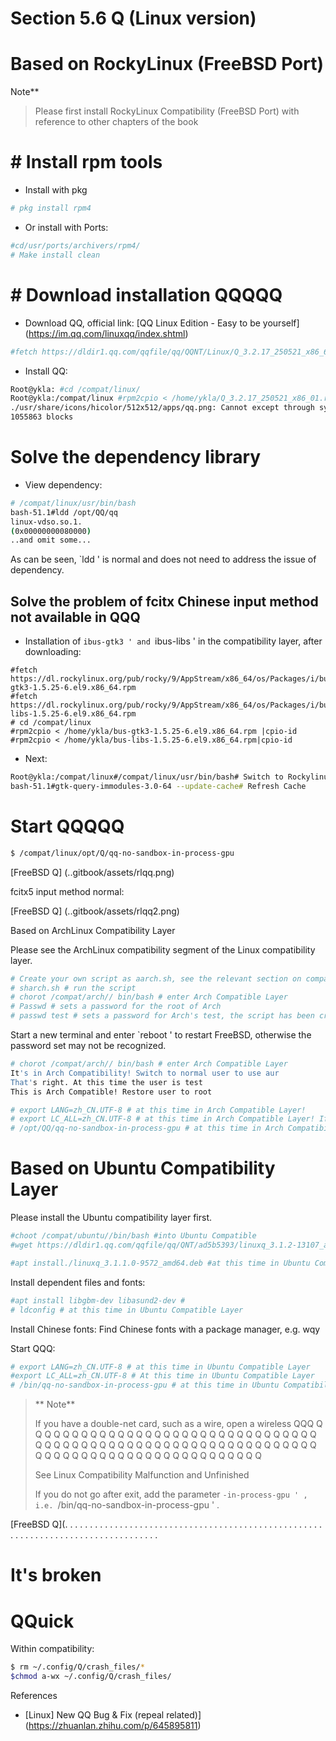 # Section 5.6 Q (Linux version)


# Based on RockyLinux (FreeBSD Port)

Note**
>
>Please first install RockyLinux Compatibility (FreeBSD Port) with reference to other chapters of the book

# # Install rpm tools

- Install with pkg

```sh '
# pkg install rpm4
````

- Or install with Ports:

```sh '
#cd/usr/ports/archivers/rpm4/
# Make install clean
````

# # Download installation QQQQQ

- Download QQ, official link: [QQ Linux Edition - Easy to be yourself] (https://im.qq.com/linuxqq/index.shtml)

```sh '
#fetch https://dldir1.qq.com/qqfile/qq/QQNT/Linux/Q_3.2.17_250521_x86_64_01.rpm#
````

- Install QQ:

```sh '
Root@ykla: #cd /compat/linux/
Root@ykla:/compat/linux #rpm2cpio < /home/ykla/Q_3.2.17_250521_x86_01.rpm | cpio-id # Pay attention to changing the QQQ path to your own
./usr/share/icons/hicolor/512x512/apps/qq.png: Cannot except through symlink Usr/share/icons/hicolor/512x512/apps/qq.png
1055863 blocks
````

# Solve the dependency library #

- View dependency:

```sh '
# /compat/linux/usr/bin/bash
bash-51.1#ldd /opt/QQ/qq
linux-vdso.so.1.
(0x00000000080000)
..and omit some...
````

As can be seen, `ldd ' is normal and does not need to address the issue of dependency.

## Solve the problem of fcitx Chinese input method not available in QQQ

- Installation of `ibus-gtk3 ' and `ibus-libs ' in the compatibility layer, after downloading:

````
#fetch https://dl.rockylinux.org/pub/rocky/9/AppStream/x86_64/os/Packages/i/bus-gtk3-1.5.25-6.el9.x86_64.rpm
#fetch https://dl.rockylinux.org/pub/rocky/9/AppStream/x86_64/os/Packages/i/bus-libs-1.5.25-6.el9.x86_64.rpm
# cd /compat/linux
#rpm2cpio < /home/ykla/bus-gtk3-1.5.25-6.el9.x86_64.rpm |cpio-id
#rpm2cpio < /home/ykla/bus-libs-1.5.25-6.el9.x86_64.rpm|cpio-id
````

- Next:

```sh '
Root@ykla:/compat/linux#/compat/linux/usr/bin/bash# Switch to Rockylinux
bash-51.1#gtk-query-immodules-3.0-64 --update-cache# Refresh Cache
````


# Start QQQQQ

```sh '
$ /compat/linux/opt/Q/qq-no-sandbox-in-process-gpu
````

[FreeBSD Q] (..gitbook/assets/rlqq.png)

fcitx5 input method normal:

[FreeBSD Q] (..gitbook/assets/rlqq2.png)

Based on ArchLinux Compatibility Layer

Please see the ArchLinux compatibility segment of the Linux compatibility layer.

```sh '
# Create your own script as aarch.sh, see the relevant section on compatibility.
# sharch.sh # run the script
# chorot /compat/arch// bin/bash # enter Arch Compatible Layer
# Passwd # sets a password for the root of Arch
# passwd test # sets a password for Arch's test, the script has been created! The password cannot be used properly without setting.

````

Start a new terminal and enter `reboot ' to restart FreeBSD, otherwise the password set may not be recognized.

```sh '
# chorot /compat/arch// bin/bash # enter Arch Compatible Layer
It's in Arch Compatibility! Switch to normal user to use aur
That's right. At this time the user is test
This is Arch Compatible! Restore user to root
````

```sh '
# export LANG=zh_CN.UTF-8 # at this time in Arch Compatible Layer!
# export LC_ALL=zh_CN.UTF-8 # at this time in Arch Compatible Layer! If the environment variable is not added, the Chinese input method is not available. Restart FreeBSD host once if settings fail. It's on Arch Compatible!
# /opt/QQ/qq-no-sandbox-in-process-gpu # at this time in Arch Compatibility Layer!
````

# Based on Ubuntu Compatibility Layer

Please install the Ubuntu compatibility layer first.

```sh '
#choot /compat/ubuntu//bin/bash #into Ubuntu Compatible
#wget https://dldir1.qq.com/qqfile/qq/QNT/ad5b5393/linuxq_3.1.2-13107_amd64.deb# At this time in Ubuntu Compatible Layer
````

```sh '
#apt install./linuxq_3.1.1.0-9572_amd64.deb #at this time in Ubuntu Compatible
````

Install dependent files and fonts:

```sh '
#apt install libgbm-dev libasund2-dev #
# ldconfig # at this time in Ubuntu Compatible Layer
````

Install Chinese fonts: Find Chinese fonts with a package manager, e.g. wqy

Start QQQ:

```sh '
# export LANG=zh_CN.UTF-8 # at this time in Ubuntu Compatible Layer
#export LC_ALL=zh_CN.UTF-8 # At this time in Ubuntu Compatible Layer
# /bin/qq-no-sandbox-in-process-gpu # at this time in Ubuntu Compatibility
````

> ** Note**
>
> If you have a double-net card, such as a wire, open a wireless QQQ Q Q Q Q Q Q Q Q Q Q Q Q Q Q Q Q Q Q Q Q Q Q Q Q Q Q Q Q Q Q Q Q Q Q Q Q Q Q Q Q Q Q Q Q Q  Q Q Q Q Q Q Q Q Q Q Q Q Q  Q  Q Q Q Q Q Q Q Q Q Q Q Q Q    Q  Q  Q  Q  Q  Q  Q Q   Q  Q   Q    Q  Q      Q   Q    Q                          
>
> See Linux Compatibility Malfunction and Unfinished
>
> If you do not go after exit, add the parameter `-in-process-gpu ' , i.e. `/bin/qq-no-sandbox-in-process-gpu ' .

[FreeBSD Q](. . . . . . . . . . . . . . . . . . . . . . . . . . . . . . . . . . . . . . . . . . . . . . . . . . . . . . . . . . . . . . . . . . . . . . . . . . . . . . . . . .

# It's broken

# QQuick

Within compatibility:

```sh '
$ rm ~/.config/Q/crash_files/*
$chmod a-wx ~/.config/Q/crash_files/
````

References

- [Linux] New QQ Bug & Fix (repeal related)] (https://zhuanlan.zhihu.com/p/645895811)
